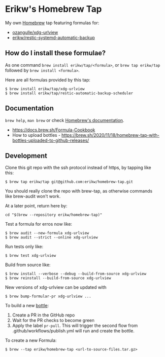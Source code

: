# Erikw's Homebrew Tap
My own [Homebrew](https://brew.sh/) tap featuring formulas for:
* [ozangulle/xdg-urlview](https://github.com/ozangulle/xdg-urlview)
* [erikw/restic-systemd-automatic-backup](https://github.com/erikw/restic-systemd-automatic-backup)

## How do I install these formulae?
As one command `brew install erikw/tap/<formula>`, or `brew tap erikw/tap` followed by `brew install <formula>`.

Here are all formulas provided by this tap:
```console
$ brew install erikw/tap/xdg-urlview
$ brew install erikw/tap/restic-automatic-backup-scheduler
```

## Documentation
`brew help`, `man brew` or check [Homebrew's documentation](https://docs.brew.sh).

* https://docs.brew.sh/Formula-Cookbook
* How to upload bottles - https://brew.sh/2020/11/18/homebrew-tap-with-bottles-uploaded-to-github-releases/


## Development
Clone this git repo with the ssh protocol instead of https, by tapping like this:
```console
$ brew tap erikw/tap git@github.com:erikw/homebrew-tap.git
```
You should really clone the repo with brew-tap, as otherwise commands like brew-audit won't work.

At a later point, return here by:
```console
cd "$(brew --repository erikw/homebrew-tap)"
```

Test a formula for erros now like:
```console
$ brew audit --new-formula xdg-urlview
$ brew audit --strict --online xdg-urlview
```

Run tests only like:
```console
$ brew test xdg-urlview
```


Build from source like:
```console
$ brew install --verbose --debug --build-from-source xdg-urlview
$ brew reinstall --build-from-source xdg-urlview
```


New versions of xdg-urlview can be updated with
```console
$ brew bump-formular-pr xdg-urlview ...
```

To build a new [bottle](https://docs.brew.sh/Bottles):
1. Create a PR in the GitHub repo
1. Wait for the PR checks to become green
1. Apply the label `pr-pull`. This will trigger the second flow from .github/workflows/publish.yml will run and create the bottle.


To create a new Formula:
```console
$ brew --tap erikw/homebrew-tap <url-to-source-files.tar.gz>
```
